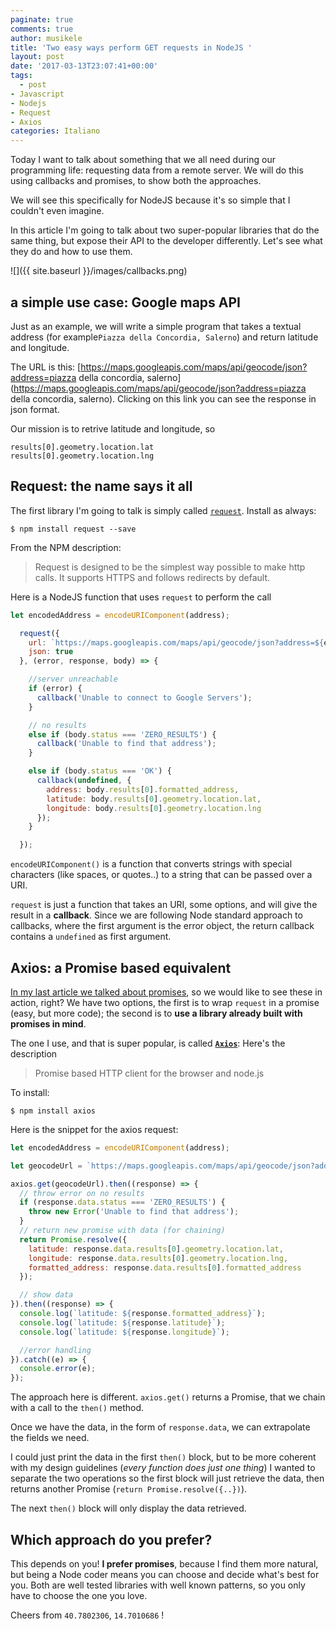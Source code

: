```yaml
---
paginate: true
comments: true
author: musikele
title: 'Two easy ways perform GET requests in NodeJS '
layout: post
date: '2017-03-13T23:07:41+00:00'
tags:
  - post
- Javascript
- Nodejs
- Request
- Axios
categories: Italiano
---
```

Today I want to talk about something that we all need during our programming life: requesting data from a remote server. We will do this using callbacks and promises, to show both the approaches.

We will see this specifically for NodeJS because it's so simple that I couldn't even imagine.

In this article I'm going to talk about two super-popular libraries that do the same thing, but expose their API to the developer differently. Let's see what they do and how to use them.

![]({{ site.baseurl }}/images/callbacks.png)

## a simple use case: Google maps API

Just as an example, we will write a simple program that takes a textual address (for example`Piazza della Concordia, Salerno`) and return latitude and longitude.

The URL is this: [https://maps.googleapis.com/maps/api/geocode/json?address=piazza della concordia, salerno](https://maps.googleapis.com/maps/api/geocode/json?address=piazza della concordia, salerno).  Clicking on this link you can see the response in json format.

Our mission is to retrive latitude and longitude, so

```
results[0].geometry.location.lat
results[0].geometry.location.lng
```

## Request: the name says it all

The first library I'm going to talk is simply called [`request`](https://www.npmjs.com/package/request). Install as always:

```console
$ npm install request --save
```

From the NPM description:

> Request is designed to be the simplest way possible to make http calls. It supports HTTPS and follows redirects by default.

Here is a NodeJS function that uses `request` to perform the call

```javascript
let encodedAddress = encodeURIComponent(address);

  request({
    url: `https://maps.googleapis.com/maps/api/geocode/json?address=${encodedAddress}`,
    json: true
  }, (error, response, body) => {

    //server unreachable
    if (error) { 
      callback('Unable to connect to Google Servers');
    }

    // no results 
    else if (body.status === 'ZERO_RESULTS') {
      callback('Unable to find that address');
    }

    else if (body.status === 'OK') {
      callback(undefined, {
        address: body.results[0].formatted_address,
        latitude: body.results[0].geometry.location.lat,
        longitude: body.results[0].geometry.location.lng
      });
    }

  });
```

`encodeURIComponent()` is a function that converts strings with special characters (like spaces, or quotes..) to a string that can be passed over a URI.

`request` is just a function that takes an URI, some options, and will give the result in a **callback**. Since we are following Node standard approach to callbacks, where the first argument is the error object, the return callback contains a `undefined` as first argument.

## Axios: a Promise based equivalent

[In my last article we talked about promises](https://michelenasti.com/2017/03/12/js-promises-description-pros-cons-of-this-es6-construct.html), so we would like to see these in action, right? We have two options, the first is to wrap `request` in a promise (easy, but more code); the second is to **use a library already built with promises in mind**.

The one I use, and that is super popular, is called **[`Axios`](https://www.npmjs.com/package/axios)**: Here's the description

> Promise based HTTP client for the browser and node.js

To install:

```console
$ npm install axios
```

Here is the snippet for the axios request:

```javascript
let encodedAddress = encodeURIComponent(address);

let geocodeUrl = `https://maps.googleapis.com/maps/api/geocode/json?address=${encodedAddress}`;

axios.get(geocodeUrl).then((response) => {
  // throw error on no results
  if (response.data.status === 'ZERO_RESULTS') {
    throw new Error('Unable to find that address');
  }
  // return new promise with data (for chaining)
  return Promise.resolve({
    latitude: response.data.results[0].geometry.location.lat,
    longitude: response.data.results[0].geometry.location.lng,
    formatted_address: response.data.results[0].formatted_address
  });

  // show data
}).then((response) => {
  console.log(`latitude: ${response.formatted_address}`);
  console.log(`latitude: ${response.latitude}`);
  console.log(`latitude: ${response.longitude}`);

  //error handling 
}).catch((e) => {
  console.error(e);
}); 
```

The approach here is different. `axios.get()` returns a Promise, that we chain with a call to the `then()` method.

Once we have the data, in the form of `response.data`, we can extrapolate the fields we need.

I could just print the data in the first `then()` block, but to be more coherent with my design guidelines (_every function does just one thing_) I wanted to separate the two operations so the first block will just retrieve the data, then returns another Promise (`return Promise.resolve({..})`).

The next `then()` block will only display the data retrieved.

## Which approach do you prefer?

This depends on you! **I prefer promises**, because I find them more natural, but being a Node coder means you can choose and decide what's best for you. Both are well tested libraries with well known patterns, so you only have to choose the one you love.

Cheers from `40.7802306`, `14.7010686` !